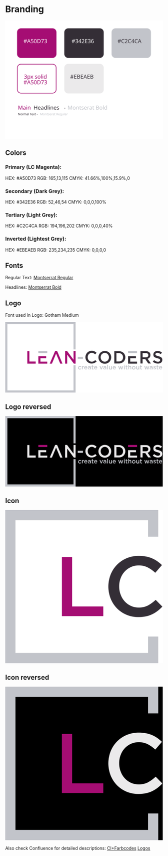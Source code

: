 # Branding

![ci](https://raw.githubusercontent.com/Lean-Coders/branding/master/ci.svg)

## Colors

### Primary (LC Magenta):

HEX: #A50D73
RGB: 165,13,115
CMYK: 41.66%,100%,15.9%,0

### Secondary (Dark Grey):

HEX: #342E36
RGB: 52,46,54
CMYK: 0,0,0,100%

### Tertiary (Light Grey):

HEX: #C2C4CA
RGB: 194,196,202
CMYK: 0,0,0,40%

### Inverted (Lightest Grey):

HEX: #EBEAEB
RGB: 235,234,235
CMYK: 0,0,0,0

## Fonts

Regular Text: [Montserrat Regular](https://raw.githubusercontent.com/Lean-Coders/branding/master/font/Montserrat-Regular.otf)

Headlines: [Montserrat Bold](https://raw.githubusercontent.com/Lean-Coders/branding/master/font/Montserrat-Bold.otf)

## Logo

Font used in Logo: Gotham Medium

![logo](https://raw.githubusercontent.com/Lean-Coders/branding/master/logo/lc-logo_300x134.svg)

## Logo reversed

![logo reversed](https://raw.githubusercontent.com/Lean-Coders/branding/master/logo/lc-logo_reversed_300x134.svg)

## Icon

![icon](https://raw.githubusercontent.com/Lean-Coders/branding/master/icon/lc-icon_278x270.svg)

## Icon reversed

![icon reversed](https://raw.githubusercontent.com/Lean-Coders/branding/master/icon/lc-icon_278x270_reversed.svg)

Also check Confluence for detailed descriptions:
[CI+Farbcodes](https://leancoders.atlassian.net/wiki/spaces/LEANCODERS/pages/11468858/CI+Farbcodes)
[Logos](https://leancoders.atlassian.net/wiki/spaces/LEANCODERS/pages/96272396/Logos+Icons)
